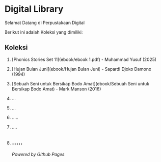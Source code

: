 # Digital Library

Selamat Datang di Perpustakaan Digital 

Berikut ini adalah Koleksi yang dimiliki:
## Koleksi 

1. [Phonics Stories Set 11](ebook/ebook 1.pdf) - Muhammad Yusuf (2025)
2. [Hujan Bulan Juni](ebook/Hujan Bulan Juni) - Sapardi Djoko Damono (1994)
3. [Sebuah Seni untuk Bersikap Bodo Amat](ebook/Sebuah Seni untuk Bersikap Bodo Amat) - Mark Manson (2016)
4. ...
5. ...
6. .....
7. ....
8. .....
   ---

   *Powered by Github Pages*
